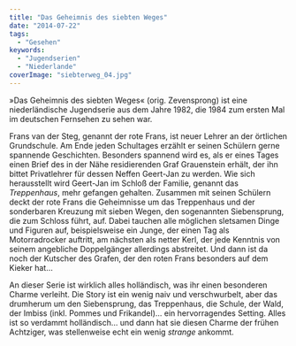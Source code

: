 ```yaml
---
title: "Das Geheimnis des siebten Weges"
date: "2014-07-22"
tags:
  - "Gesehen"
keywords:
  - "Jugendserien"
  - "Niederlande"
coverImage: "siebterweg_04.jpg"
---
```


»Das Geheimnis des siebten Weges« (orig. Zevensprong) ist eine niederländische Jugendserie aus dem Jahre 1982, die 1984 zum ersten Mal im deutschen Fernsehen zu sehen war.

Frans van der Steg, genannt der rote Frans, ist neuer Lehrer an der örtlichen Grundschule. Am Ende jeden Schultages erzählt er seinen Schülern gerne spannende Geschichten. Besonders spannend wird es, als er eines Tages einen Brief des in der Nähe residierenden Graf Grauenstein erhält, der ihn bittet Privatlehrer für dessen Neffen Geert-Jan zu werden. Wie sich herausstellt wird Geert-Jan im Schloß der Familie, genannt das _Treppenhaus_, mehr gefangen gehalten. Zusammen mit seinen Schülern deckt der rote Frans die Geheimnisse um das Treppenhaus und der sonderbaren Kreuzung mit sieben Wegen, den sogenannten Siebensprung, die zum Schloss führt, auf. Dabei tauchen alle möglichen sletsamen Dinge und Figuren auf, beispielsweise ein Junge, der einen Tag als Motorradrocker auftritt, am nächsten als netter Kerl, der jede Kenntnis von seinem angebliche Doppelgänger allerdings abstreitet. Und dann ist da noch der Kutscher des Grafen, der den roten Frans besonders auf dem Kieker hat…

An dieser Serie ist wirklich alles holländisch, was ihr einen besonderen Charme verleiht. Die Story ist ein wenig naiv und verschwurbelt, aber das drumherum um den Siebensprung, das Treppenhaus, die Schule, der Wald, der Imbiss (inkl. Pommes und Frikandel)… ein hervorragendes Setting. Alles ist so verdammt holländisch… und dann hat sie diesen Charme der frühen Achtziger, was stellenweise echt ein wenig _strange_ ankommt.
